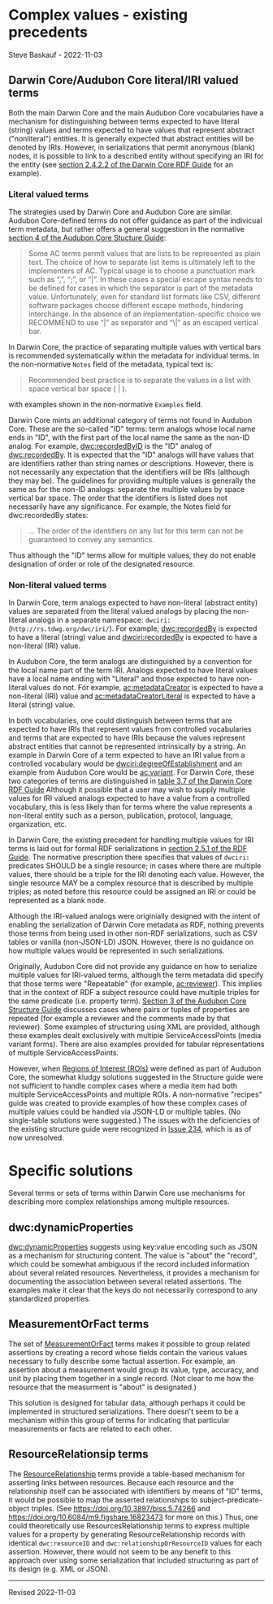 # Complex values - existing precedents

Steve Baskauf - 2022-11-03

## Darwin Core/Audubon Core literal/IRI valued terms

Both the main Darwin Core and the main Audubon Core vocabularies have a mechanism for distinguishing between terms expected to have literal (string) values and terms expected to have values that represent abstract ("nonliteral") entities. It is generally expected that abstract entities will be denoted by IRIs. However, in serializations that permit anonymous (blank) nodes, it is possible to link to a described entity without specifying an IRI for the entity (see [section 2.4.2.2 of the Darwin Core RDF Guide](http://rs.tdwg.org/dwc/terms/guides/rdf/#2422-objects-which-are-blank-anonymous-nodes-non-normative) for an example).

### Literal valued terms

The strategies used by Darwin Core and Audubon Core are similar. Audubon Core-defined terms do not offer guidance as part of the indivicual term metadata, but rather offers a general suggestion in the normative [section 4 of the Audubon Core Stucture Guide](http://rs.tdwg.org/ac/doc/structure/#4-lists-of-plain-text-values): 

>Some AC terms permit values that are lists to be represented as plain text. The choice of how to separate list items is ultimately left to the implementers of AC. Typical usage is to choose a punctuation mark such as “,”, “;”, or “|”. In these cases a special escape syntax needs to be defined for cases in which the separator is part of the metadata value. Unfortunately, even for standard list formats like CSV, different software packages choose different escape methods, hindering interchange. In the absence of an implementation-specific choice we RECOMMEND to use “|” as separator and “\\|” as an escaped vertical bar.

In Darwin Core, the practice of separating multiple values with vertical bars is recommended systematically within the metadata for individual terms. In the non-normative `Notes` field of the metadata, typical text is:

>Recommended best practice is to separate the values in a list with space vertical bar space ( | ).

with examples shown in the non-normative `Examples` field.

Darwin Core mints an additional category of terms not found in Audubon Core. These are the so-called "ID" terms: term analogs whose local name ends in "ID", with the first part of the local name the same as the non-ID analog. For example, [dwc:recordedByID](http://rs.tdwg.org/dwc/terms/recordedByID) is the "ID" analog of [dwc:recordedBy](http://rs.tdwg.org/dwc/terms/recordedBy). It is expected that the "ID" analogs will have values that are identifiers rather than string names or descriptions. However, there is not necessarily any expectation that the identifiers will be IRIs (although they may be). The guidelines for providing multiple values is generally the same as for the non-ID analogs: separate the multiple values by space vertical bar space. The order that the identifiers is listed does not necessarily have any significance. For example, the Notes field for dwc:recordedBy states:

>...  The order of the identifiers on any list for this term can not be guaranteed to convey any semantics.

Thus although the "ID" terms allow for multiple values, they do not enable designation of order or role of the designated resource.

### Non-literal valued terms

In Darwin Core, term analogs expected to have non-literal (abstract entity) values are separated from the literal valued analogs by placing the non-literal analogs in a separate namespace: `dwciri:` (`http://rs.tdwg.org/dwc/iri/`). For example, [dwc:recordedBy](http://rs.tdwg.org/dwc/terms/recordedBy) is expected to have a literal (string) value and [dwciri:recordedBy](http://rs.tdwg.org/dwc/iri/recordedBy) is expected to have a non-literal (IRI) value.

In Audubon Core, the term analogs are distinguished by a convention for the local name part of the term IRI. Analogs expected to have literal values have a local name ending with "Literal" and those expected to have non-literal values do not. For example, [ac:metadataCreator](http://rs.tdwg.org/ac/terms/metadataCreator) is expected to have a non-literal (IRI) value and [ac:metadataCreatorLiteral](http://rs.tdwg.org/ac/terms/metadataCreatorLiteral) is expected to have a literal (string) value.

In both vocabularies, one could distinguish between terms that are expected to have IRIs that represent values from controlled vocabularies and terms that are expected to have IRIs because the values represent abstract entities that cannot be represented intrinsically by a string. An example in Darwin Core of a term expected to have an IRI value from a controlled vocabulary would be [dwciri:degreeOfEstablishment](http://rs.tdwg.org/dwc/iri/degreeOfEstablishment) and an example from Audubon Core would be [ac:variant](http://rs.tdwg.org/ac/terms/variant). For Darwin Core, these two categories of terms are distinguished in [table 3.7 of the Darwin Core RDF Guide](http://rs.tdwg.org/dwc/terms/guides/rdf/#37-dwc-namespace-terms-that-have-analogues-in-the-dwciri-namespace-normative) Although it possible that a user may wish to supply multiple values for IRI valued analogs expected to have a value from a controlled vocabulary, this is less likely than for terms where the value represents a non-literal entity such as a person, publication, protocol, language, organization, etc. 

In Darwin Core, the existing precedent for handling multiple values for IRI terms is laid out for formal RDF serializations in [section 2.5.1 of the RDF Guide](http://rs.tdwg.org/dwc/terms/guides/rdf/#251-definition-of-dwciri-terms-normative). The normative prescription there specifies that values of `dwciri:` predicates SHOULD be a single resource; in cases where there are multiple values, there should be a triple for the IRI denoting each value. However, the single resource MAY be a complex resource that is described by multiple triples; as noted before this resource could be assigned an IRI or could be represented as a blank node. 

Although the IRI-valued analogs were originially designed with the intent of enabling the serialization of Darwin Core metadata as RDF, nothing prevents those terms from being used in other non-RDF serializations, such as CSV tables or vanilla (non-JSON-LD) JSON. However, there is no guidance on how multiple values would be represented in such serializations. 

Originally, Audubon Core did not provide any guidance on how to serialize multiple values for IRI-valued terms, although the term metadata did specify that those terms were "Repeatable" (for example, [ac:reviewer](http://rs.tdwg.org/ac/terms/reviewer)). This implies that in the context of RDF a subject resource could have multiple triples for the same predicate (i.e. property term). [Section 3 of the Audubon Core Structure Guide](http://rs.tdwg.org/ac/doc/structure/#3-multiplicity-and-cardinality) discusses cases where pairs or tuples of properties are repeated (for example a reviewer and the comments made by that reviewer). Some examples of structuring using XML are provided, although these examples dealt exclusively with multiple ServiceAccessPoints (media variant forms). There are also examples provided for tabular representations of multiple ServiceAccessPoints. 

However, when [Regions of Interest (ROIs)](https://ac.tdwg.org/termlist/#711-region-of-interest-vocabulary) were defined as part of Audubon Core, the somewhat kludgy solutions suggested in the Structure guide were not sufficient to handle complex cases where a media item had both multiple ServiceAccessPoints and multiple ROIs. A non-normative "recipes" guide was created to provide examples of how these complex cases of multiple values could be handled via JSON-LD or multiple tables. (No single-table solutions were suggested.) The issues with the deficiencies of the existing structure guide were recognized in [Issue 234](https://github.com/tdwg/ac/issues/234), which is as of now unresolved.

# Specific solutions

Several terms or sets of terms within Darwin Core use mechanisms for describing more complex relationships among multiple resources.

## dwc:dynamicProperties

[dwc:dynamicProperties](http://rs.tdwg.org/dwc/terms/dynamicProperties) suggests using key:value encoding such as JSON as a mechanism for structuring content. The value is "about" the "record", which could be somewhat ambiguous if the record included information about several related resources. Nevertheless, it provides a mechanism for documenting the association between several related assertions. The examples make it clear that the keys do not necessarily correspond to any standardized properties.

## MeasurementOrFact terms

The set of [MeasurementOrFact](https://dwc.tdwg.org/terms/#measurementorfact) terms makes it possible to group related assertions by creating a record whose fields contain the various values necessary to fully describe some factual assertion. For example, an assertion about a measurement would group its value, type, accuracy, and unit by placing them together in a single record. (Not clear to me how the resource that the measurment is "about" is designated.) 

This solution is designed for tabular data, although perhaps it could be implemented in structured serializations. There doesn't seem to be a mechanism within this group of terms for indicating that particular measurements or facts are related to each other. 

## ResourceRelationsip terms

The [ResourceRelationship](https://dwc.tdwg.org/terms/#resourcerelationship) terms provide a table-based mechanism for asserting links between resources. Because each resource and the relationship itself can be associated with identifiers by means of "ID" terms, it would be possible to map the asserted relationships to subject-predicate-object triples. (See https://doi.org/10.3897/biss.5.74266 and https://doi.org/10.6084/m9.figshare.16823473 for more on this.) Thus, one could theoretically use ResourcesRelationship terms to express multiple values for a property by generating ResourceRelationship records with identical `dwc:resourceID` and `dwc:relationshipOrResourceID` values for each assertion. However, there would not seem to be any benefit to this approach over using some serialization that included structuring as part of its design (e.g. XML or JSON).

----
Revised 2022-11-03
